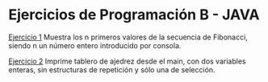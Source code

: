 # Ejercicios de Programación B - JAVA


[Ejercicio 1](EstructurasControl2.java) Muestra los n primeros valores de la secuencia de Fibonacci, siendo n un número entero introducido por consola.

[Ejercicio 2](TableroConsola.java) Imprime tablero de ajedrez desde el main, con dos variables enteras, sin estructuras de repetición y sólo una de selección.
